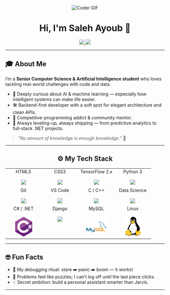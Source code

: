 <p align="center">
  <img src="https://media.giphy.com/media/SWoSkN6DxTszqIKEqv/giphy.gif" alt="Coder GIF" width="500" height="400">
</p>

<h1 align="center">Hi, I'm <strong>Saleh Ayoub</strong> 👋</h1>

<p align="center">
    <a href="https://linkedin.com/in/salehhamdy"">
        <img src="https://img.shields.io/badge/linkedin-%230177B5?style=flat&logo=linkedin&logoColor=white"/>
    </a>
    <a href="https://www.instagram.com/salehhamdy.2?igsh=MTRzb2pjaGIzODVkdg==">
        <img src="https://img.shields.io/badge/instagram-%23E4415F?style=flat&logo=instagram&logoColor=white"/>
    </a>
</p>

---

## 🎓 About Me
I’m a **Senior Computer Science & Artificial Intelligence student** who loves tackling real-world challenges with code and data.  
- 🤖 Deeply curious about AI & machine learning — especially how intelligent systems can make life easier.  
- 🛠️ Backend-first developer with a soft spot for elegant architecture and clean APIs.  
- 🧩 Competitive-programming addict & community mentor.  
- 🚀 Always leveling-up, always shipping — from predictive analytics to full-stack .NET projects.  

> *“No amount of knowledge is enough knowledge.”* 🧠  

---

<h2 align="center">⚙️ My Tech Stack</h2>

<table align="center">
  <tbody>
    <tr valign="top">
      <td width="25%" align="center">
        <span>HTML5</span><br><br>
        <img height="64px" src="https://cdn.svgporn.com/logos/html-5.svg">
      </td>
      <td width="25%" align="center">
        <span>CSS3</span><br><br>
        <img height="64px" src="https://cdn.svgporn.com/logos/css-3.svg">
      </td>
      <td width="25%" align="center">
        <span>TensorFlow 2.x</span><br><br>
        <img height="64px" src="https://cdn.svgporn.com/logos/tensorflow.svg">
      </td>
      <td width="25%" align="center">
        <span>Python 3</span><br><br>
        <img height="64px" src="https://cdn.svgporn.com/logos/python.svg">
      </td>
    </tr>
    <tr valign="top">
      <td width="25%" align="center">
        <span>Git</span><br><br>
        <img height="64px" src="https://cdn.svgporn.com/logos/git-icon.svg">
      </td>
      <td width="25%" align="center">
        <span>VS Code</span><br><br>
        <img height="64px" src="https://cdn.svgporn.com/logos/visual-studio-code.svg">
      </td>
      <td width="25%" align="center">
        <span>C / C++</span><br><br>
        <img height="64px" src="https://cdn.svgporn.com/logos/c-plusplus.svg">
      </td>
      <td width="25%" align="center">
        <span>Data Science</span><br><br>
        <img height="64px" src="https://cdn.svgporn.com/logos/jupyter.svg">
      </td>
    </tr>
    <tr valign="top">
      <td width="25%" align="center">
        <span>C# / .NET</span><br><br>
        <img height="64px" src="https://raw.githubusercontent.com/devicons/devicon/master/icons/csharp/csharp-original.svg">
      </td>
      <td width="25%" align="center">
        <span>Django</span><br><br>
        <img height="64px" src="https://cdn.worldvectorlogo.com/logos/django.svg">
      </td>
      <td width="25%" align="center">
        <span>MySQL</span><br><br>
        <img height="64px" src="https://raw.githubusercontent.com/devicons/devicon/master/icons/mysql/mysql-original-wordmark.svg">
      </td>
      <td width="25%" align="center">
        <span>Linux</span><br><br>
        <img height="64px" src="https://raw.githubusercontent.com/devicons/devicon/master/icons/linux/linux-original.svg">
      </td>
    </tr>
  </tbody>
</table>

---

## 🤓 Fun Facts
- 🐛 My debugging ritual: stare ➡️ panic ➡️ *boom* — it works!  
- 🧩 Problems feel like puzzles; I can’t log off until the last piece clicks.  
- 💡 Secret ambition: build a personal assistant smarter than Jarvis.  

---

